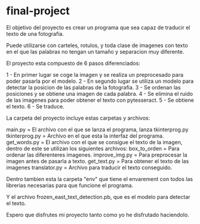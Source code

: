 # final-project

El objetivo del proyecto es crear un programa que sea capaz de traducir el texto de una fotografia.

Puede utilizarse con carteles, rotulos, y toda clase de imagenes con texto en el que las palabras no tengan un tamaño y separacion muy diferente.

El proyecto esta compuesto de 6 pasos diferenciados:

1 - En primer lugar se coge la imagen y se realiza un preprocesado para poder pasarla por el modelo.
2 - En segundo lugar se utiliza un modelo para detectar la posicion de las palabras de la fotografia.
3 - Se ordenan las posiciones y se obtiene una imagen de cada palabra.
4 - Se elimina el ruido de las imagenes para poder obtener el texto con pytesseract.
5 - Se obtiene el texto.
6 - Se traduce.

La carpeta del proyecto incluye estas carpetas y archivos:

main.py = El archivo con el que se lanza el programa, lanza tkinterprog.py
tkinterprog.py = Archivo en el que esta la interfaz del programa.
    get_words.py = El archivo con el que se consigue el texto de la imagen, dentro de este se utilizan los siguientes archivos:
        box_to_orden = Para ordenar las diferenteres imagenes.
        improve_img.py = Para preprocesar la imagen antes de pasarla a texto.
        get_text.py = Para obtener el texto de las imagenes
    translator.py = Archivo para traducir el texto conseguido.

Dentro tambien esta la carpeta "env" que tiene el envarement con todos las librerias necesarias para que funcione el programa.

Y el archivo frozen_east_text_detection.pb, que es el modelo para detectar el texto.

Espero que disfrutes mi proyecto tanto como yo he disfrutado haciendolo.
